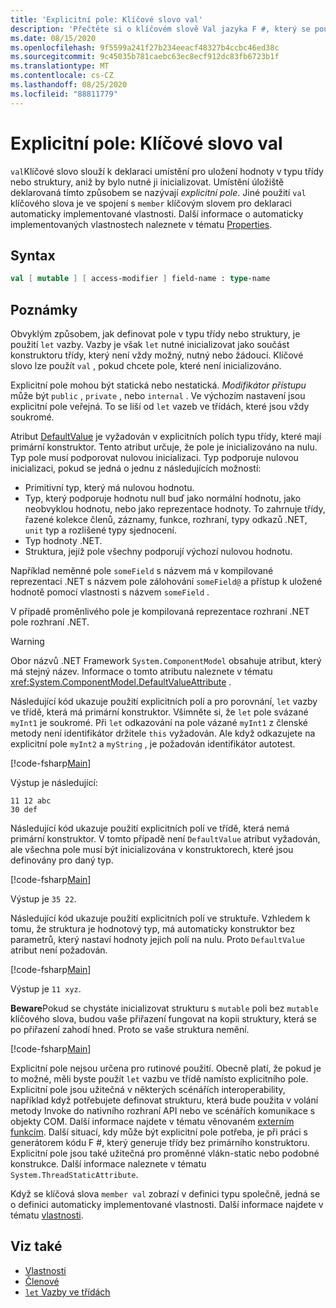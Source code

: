 ```yaml
---
title: 'Explicitní pole: Klíčové slovo val'
description: 'Přečtěte si o klíčovém slově Val jazyka F #, který se používá k deklaraci umístění pro uložení hodnoty v typu třídy nebo struktury bez inicializace typu.'
ms.date: 08/15/2020
ms.openlocfilehash: 9f5599a241f27b234eeacf48327b4ccbc46ed38c
ms.sourcegitcommit: 9c45035b781caebc63ec8ecf912dc83fb6723b1f
ms.translationtype: MT
ms.contentlocale: cs-CZ
ms.lasthandoff: 08/25/2020
ms.locfileid: "88811779"
---
```

# <a name="explicit-fields-the-val-keyword"></a>Explicitní pole: Klíčové slovo val

`val`Klíčové slovo slouží k deklaraci umístění pro uložení hodnoty v typu třídy nebo struktury, aniž by bylo nutné ji inicializovat. Umístění úložiště deklarovaná tímto způsobem se nazývají *explicitní pole*. Jiné použití `val` klíčového slova je ve spojení s `member` klíčovým slovem pro deklaraci automaticky implementované vlastnosti. Další informace o automaticky implementovaných vlastnostech naleznete v tématu [Properties](properties.md).

## <a name="syntax"></a>Syntax

```fsharp
val [ mutable ] [ access-modifier ] field-name : type-name
```

## <a name="remarks"></a>Poznámky

Obvyklým způsobem, jak definovat pole v typu třídy nebo struktury, je použití `let` vazby. Vazby je však `let` nutné inicializovat jako součást konstruktoru třídy, který není vždy možný, nutný nebo žádoucí. Klíčové slovo lze použít `val` , pokud chcete pole, které není inicializováno.

Explicitní pole mohou být statická nebo nestatická. *Modifikátor přístupu* může být `public` , `private` , nebo `internal` . Ve výchozím nastavení jsou explicitní pole veřejná. To se liší od `let` vazeb ve třídách, které jsou vždy soukromé.

Atribut [DefaultValue](https://fsharp.github.io/fsharp-core-docs/reference/fsharp-core-defaultvalueattribute.html) je vyžadován v explicitních polích typu třídy, které mají primární konstruktor. Tento atribut určuje, že pole je inicializováno na nulu. Typ pole musí podporovat nulovou inicializaci. Typ podporuje nulovou inicializaci, pokud se jedná o jednu z následujících možností:

- Primitivní typ, který má nulovou hodnotu.
- Typ, který podporuje hodnotu null buď jako normální hodnotu, jako neobvyklou hodnotu, nebo jako reprezentace hodnoty. To zahrnuje třídy, řazené kolekce členů, záznamy, funkce, rozhraní, typy odkazů .NET, `unit` typ a rozlišené typy sjednocení.
- Typ hodnoty .NET.
- Struktura, jejíž pole všechny podporují výchozí nulovou hodnotu.

Například neměnné pole `someField` s názvem má v kompilované reprezentaci .NET s názvem pole zálohování `someField@` a přístup k uložené hodnotě pomocí vlastnosti s názvem `someField` .

V případě proměnlivého pole je kompilovaná reprezentace rozhraní .NET pole rozhraní .NET.

> [!WARNING]
> Obor názvů .NET Framework `System.ComponentModel` obsahuje atribut, který má stejný název. Informace o tomto atributu naleznete v tématu <xref:System.ComponentModel.DefaultValueAttribute> .

Následující kód ukazuje použití explicitních polí a pro porovnání, `let` vazby ve třídě, která má primární konstruktor. Všimněte si, že `let` pole svázané `myInt1` je soukromé. Při `let` odkazování na pole vázané `myInt1` z členské metody není identifikátor držitele `this` vyžadován. Ale když odkazujete na explicitní pole `myInt2` a `myString` , je požadován identifikátor autotest.

[!code-fsharp[Main](~/samples/snippets/fsharp/lang-ref-2/snippet6701.fs)]

Výstup je následující:

```console
11 12 abc
30 def
```

Následující kód ukazuje použití explicitních polí ve třídě, která nemá primární konstruktor. V tomto případě není `DefaultValue` atribut vyžadován, ale všechna pole musí být inicializována v konstruktorech, které jsou definovány pro daný typ.

[!code-fsharp[Main](~/samples/snippets/fsharp/lang-ref-2/snippet6702.fs)]

Výstup je `35 22`.

Následující kód ukazuje použití explicitních polí ve struktuře. Vzhledem k tomu, že struktura je hodnotový typ, má automaticky konstruktor bez parametrů, který nastaví hodnoty jejich polí na nulu. Proto `DefaultValue` atribut není požadován.

[!code-fsharp[Main](~/samples/snippets/fsharp/lang-ref-2/snippet6703.fs)]

Výstup je `11 xyz`.

**Beware**Pokud se chystáte inicializovat strukturu s `mutable` poli bez `mutable` klíčového slova, budou vaše přiřazení fungovat na kopii struktury, která se po přiřazení zahodí hned. Proto se vaše struktura nemění.

[!code-fsharp[Main](~/samples/snippets/fsharp/lang-ref-2/snippet6704.fs)]

Explicitní pole nejsou určena pro rutinové použití. Obecně platí, že pokud je to možné, měli byste použít `let` vazbu ve třídě namísto explicitního pole. Explicitní pole jsou užitečná v některých scénářích interoperability, například když potřebujete definovat strukturu, která bude použita v volání metody Invoke do nativního rozhraní API nebo ve scénářích komunikace s objekty COM. Další informace najdete v tématu věnovaném [externím funkcím](../functions/external-functions.md). Další situací, kdy může být explicitní pole potřeba, je při práci s generátorem kódu F #, který generuje třídy bez primárního konstruktoru. Explicitní pole jsou také užitečná pro proměnné vlákn-static nebo podobné konstrukce. Další informace naleznete v tématu `System.ThreadStaticAttribute`.

Když se klíčová slova `member val` zobrazí v definici typu společně, jedná se o definici automaticky implementované vlastnosti. Další informace najdete v tématu [vlastnosti](properties.md).

## <a name="see-also"></a>Viz také

- [Vlastnosti](properties.md)
- [Členové](index.md)
- [`let` Vazby ve třídách](let-bindings-in-classes.md)
